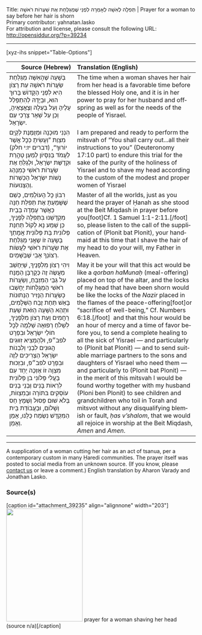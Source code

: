 <html>
<head></head>
<body>
Title: תְּפִלָה לְאִשָׁה לְאָמְרָהּ לִפְנֵי שֶׁמְגַלַּחַת אֶת שַׁעֲרוֹת רֹאשָׁהּ | Prayer for a woman to say before her hair is shorn<br />
Primary contributor: yahnatan.lasko<br />
For attribution and license, please consult the following URL: <a href="http://opensiddur.org/?p=39234">http://opensiddur.org/?p=39234</a>
<p />
<hr />

[xyz-ihs snippet="Table-Options"]<table style="margin-left: auto; margin-right: auto;" class="draggable">
<thead><tr><th id="x" style="text-align: right;">Source (Hebrew)</th><th style="text-align: left;">Translation (English)</th></tr></thead>
<tbody>
<tr><td style="vertical-align:top;">
<div class="liturgy" lang="he">
<span class="instruction">בְּשָׁעָה שֶׁהָאִשָּׁה מְגַלַּחַת שַׂעֲרוֹת רֹאשָׁהּ 
עֵת רָצוֹן הִיא לִפְנֵי הַקָּדוֹשׁ בָּרוּךְ הוּא, 
וּבְיָדָהּ לְהִתְפַּלֵל עָלֶיהָ וְעַל בַּעְלָהּ וְצֶאֱצָאֶיהָ, 
וְכֵן עַל שְׁאָר צָרְכֵי עַם יִשְׂרָאֵל.</span>
</span></div></td>

<td style="vertical-align:top;">
<div class="english" lang="en" style="text-align: left;">
<span class="instruction">The time when a woman shaves her hair from her head
is a favorable time before the blessed Holy one,
and it is in her power to pray for her husband and offspring
as well as for the needs of the people of Yisrael.</span>
</div></td></tr>


<tr><td style="vertical-align:top;">
<div class="liturgy" lang="he">
הִנְנִי מוּכָנָה וּמְזֻמֶּנֶת לְקַיֵּם מִצְוַת 
”וְעָשִׂיתָ כְכׇל אֲשֶׁר יוֹרוּךָ“, <span class="citation">(דברים יז:י חלק)</span>
לַעֲמֹד בַּנִּסָּיוֹן לְמַעַן טָהֳרַת וּקְדֻשַּׁת יִשְׂרָאֵל, 
וּלְגַלֵּחַ אֶת שַׂעֲרוֹת רֹאשִׁי 
כְּמִנְהַג נְשׁוֹת יִשְׂרָאֵל הַכְּשֵׁרוֹת וְהַצְּנוּעוֹת.
</span></div></td>

<td style="vertical-align:top;">
<div class="english" lang="en" style="text-align: left;">
I am prepared and ready to perform the mitsvah of 
“You shall carry out...all their instructions to you” <span class="citation">(Deuteronomy 17:10 part)</span>
to endure this trial for the sake of the purity of the holiness of Yisrael
and to shave my head
according to the custom of the modest and proper women of Yisrael
</div></td></tr>


<tr><td style="vertical-align:top;">
<div class="liturgy" lang="he">
רִבּוֹן כׇּל הָעוֹלָמִים, 
כְּשֵׁם שֶׁשָּׁמַעְתָּ אֶת תְּפִלַּת חַנָּה 
כַּאֲשֶׁר עָמְדָה בְּבֵית מִקְדָּשֵׁנוּ בִּתְפִלָּה לְפָנֶיךָ, 
כֵּן שְׁמַע נָא לְקוֹל תְּחִנַּת פְּלוֹנִית בַּת פְּלוֹנִית אֲמָתְךָ 
בְּשָעָה זוֹ שֶאֲנִי מְגַלַּחַת אֶת שַׂעֲרוֹת רֹאשִׁי 
לַעֲשׂוֹת רְצוֹנְךָ אָבִי שֶׁבַּשָּׁמַיִם.
</span></div></td>

<td style="vertical-align:top;">
<div class="english" lang="en" style="text-align: left;">
Master of all the worlds,
just as you heard the prayer of Ḥanah
as she stood at the Beit Miqdash in prayer before you[foot]Cf. 1 Samuel 1:1-2:11.[/foot]&nbsp;
so, please listen to the call of the supplication of (<span class="instruction">Plonit bat Plonit</span>), your handmaid
at this time that I shave the hair of my head
to do your will, my Father in Heaven.
</div></td></tr>


<tr><td style="vertical-align:top;">
<div class="liturgy" lang="he">
וִיהִי רָצוֹן מִלְפָנֶיךָ, 
שֶׁיֵּחָשֵׁב מַעֲשֶׂה זֶה כְּקָרְבָּן הַמֻּנָּח עַל גַּבֵּי הַמִּזְבֵּחַ, 
וְשַׂעֲרוֹת רֹאשִׁי הַמְגֻלָּחוֹת יֵחָשְׁבוּ 
כְּשַׂעֲרוֹת הַנָּזִיר 
הַנְּתוּנוֹת בָּאֵשׁ תַּחַת זֶבַח הַשְּׁלָמִים, 
וּתְהֵא הַשָּׁעָה הַזֹּאת שְׁעַת רַחֲמִים וְעֵת רָצוֹן מִלְפָנֶיךָ, 
לִשְׁלֹחַ רְפוּאָה שְׁלֵמָה לְכׇל חוֹלֵי יִשְׂרָאֵל 
וּבִפְרָט לפב״פ, 
וּלְהַמְצִיא זִוּוּגִים הֲגוּנִים לִבְנֵי וְלִבְנוֹת יִשְֹרָאֵל הַצְרִיכִים לְזֶה 
וּבִפְרָט לפב״פ, 
וּבִזְכוּת מִצְוָה זוֹ אֶזְכֶּה 
יַחַד עִם בַּעֲלִי פְּלוֹנִי בן פְּלוֹנִית 
לִרְאוֹת בָּנִים וְּבְנֵי בָנִים עוֹסְקִים בּתּוֹרָה וּבַמִצְווֹת, 
בְּלֹא שׁוּם פְּסוּל וְשֶׁמֶץ חַס וְשָׁלוֹם, 
וּבַעֲבוֹדַת בֵּית הַמִּקְדָּשׁ נִשְׂמַח כֻּלָּנוּ, 
אָמֵן וְאָמֵן.
</span></div></td>

<td style="vertical-align:top;">
<div class="english" lang="en" style="text-align: left;">
May it be your will
that this act would be like a <em>qorban haMunaḥ</em> (meal-offering) placed on top of the altar,
and the locks of my head that have been shorn would be
like the locks of the <em>Nazir</em> 
placed in the flames of the peace-offering[foot]or “sacrifice of well-being,” Cf. Numbers 6:18.[/foot]&nbsp;
and that this hour would be an hour of mercy and a time of favor before you,
to send a complete healing to all the sick of Yisrael —
and particularly to (<span class="instruction">Plonit bat Plonit</span>) —
and to send suitable marriage partners to the sons and daughters of Yisrael who need them —
and particularly to (<span class="instruction">Plonit bat Plonit</span>) —
in the merit of this mitsvah I would be found worthy 
together with my husband (<span class="instruction">Ploni ben Plonit</span>)
to see children and grandchildren who toil in Torah and mitsvot
without any disqualifying blemish or fault, <em>ḥas v’shalom</em>,
that we would all rejoice in worship at the Beit Miqdash,
<em>Amen</em> and <em>Amen</em>.
</div></td></tr>
</tbody></table>

<hr />

A supplication of a woman cutting her hair as an act of tsanua, per a contemporary custom in many Ḥaredi communities. The prayer itself was posted to social media from an unknown source. (If you know, please <a href="/contact/">contact us</a> or leave a comment.) English translation by Aharon Varady and Jonathan Lasko. 

<h3>Source(s)</h3>

[caption id="attachment_39235" align="alignnone" width="203"]<a href="https://opensiddur.org/wp-content/uploads/2021/09/prayer-for-a-woman-shaving-her-head-e1632966717223.jpg"><img src="https://opensiddur.org/wp-content/uploads/2021/09/prayer-for-a-woman-shaving-her-head-e1632966717223-203x300.jpg" alt="" width="203" height="300" class="size-medium wp-image-39235" /></a> prayer for a woman shaving her head (source n/a)[/caption]

&nbsp;
</body>
</html>